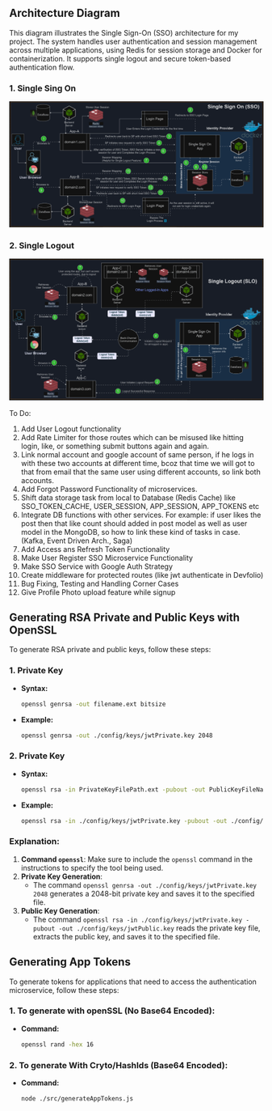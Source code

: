 ## Architecture Diagram

This diagram illustrates the Single Sign-On (SSO) architecture for my project. The system handles user authentication and session management across multiple applications, using Redis for session storage and Docker for containerization. It supports single logout and secure token-based authentication flow.

### 1. Single Sing On

![SSO Architecture](./Docs/Single-Sign-On_(SSO).gif)

### 2. Single Logout

![SSO Architecture](./Docs/Single-Logout_(SLO).gif)




To Do:
1. Add User Logout functionality
2. Add Rate Limiter for those routes which can be misused like hitting login, like, or something submit buttons again and again. 
3. Link normal account and google account of same person, if he logs in with these two accounts at different time, bcoz that time we will
   got to that from email that the same user using different accounts, so link both accounts.
4. Add Forgot Password Functionality of microservices.
5. Shift data storage task from local to Database (Redis Cache) like SSO_TOKEN_CACHE, USER_SESSION, APP_SESSION, APP_TOKENS etc
6. Integrate DB functions with other services. For example: if user likes the post then that like count should added in post model as well
   as user model in the MongoDB, so how to link these kind of tasks in case. (Kafka, Event Driven Arch., Saga)
7. Add Access ans Refresh Token Functionality
8. Make User Register SSO Microservice Functionality
9.  Make SSO Service with Google Auth Strategy
10. Create middleware for protected routes (like jwt authenticate in Devfolio)
11. Bug Fixing, Testing and Handling Corner Cases
12. Give Profile Photo upload feature while signup





## Generating RSA Private and Public Keys with OpenSSL

To generate RSA private and public keys, follow these steps:

### 1. Private Key

- **Syntax:**
  ```sh
  openssl genrsa -out filename.ext bitsize
- **Example:**
  ```sh
  openssl genrsa -out ./config/keys/jwtPrivate.key 2048
### 2. Private Key

- **Syntax:**
  ```sh
  openssl rsa -in PrivateKeyFilePath.ext -pubout -out PublicKeyFileName.ext
- **Example:**
  ```sh
  openssl rsa -in ./config/keys/jwtPrivate.key -pubout -out ./config/keys/jwtPublic.key
### Explanation:

1. **Command `openssl`**: Make sure to include the `openssl` command in the instructions to specify the tool being used.
2. **Private Key Generation**:
   - The command `openssl genrsa -out ./config/keys/jwtPrivate.key 2048` generates a 2048-bit private key and saves it to the specified file.
3. **Public Key Generation**:
   - The command `openssl rsa -in ./config/keys/jwtPrivate.key -pubout -out ./config/keys/jwtPublic.key` reads the private key file, extracts the public key, and saves it to the specified file.



## Generating App Tokens

To generate tokens for applications that need to access the authentication microservice, follow these steps:

### 1. To generate with openSSL (No Base64 Encoded):
- **Command:**
  ```sh
  openssl rand -hex 16
### 2. To generate With Cryto/HashIds (Base64 Encoded):
- **Command:**
  ```sh
  node ./src/generateAppTokens.js 
